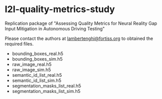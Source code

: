 # I2I-quality-metrics-study
Replication package of "Assessing Quality Metrics for Neural Reality Gap Input Mitigation in Autonomous Driving Testing"

Please contact the authors at lambertenghi@fortiss.org to obtained the required files.

- bounding_boxes_real.h5
- bounding_boxes_sim.h5
- raw_image_real.h5
- raw_image_sim.h5
- semantic_id_list_real.h5
- semantic_id_list_sim.h5
- segmentation_masks_list_real.h5
- segmentation_masks_list_sim.h5

